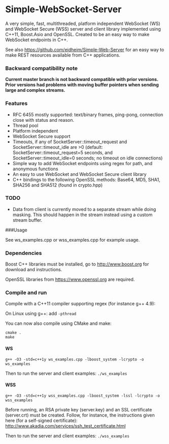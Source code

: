 Simple-WebSocket-Server
=================

A very simple, fast, multithreaded, platform independent WebSocket (WS) and WebSocket Secure (WSS) server and client library implemented using C++11, Boost.Asio and OpenSSL. Created to be an easy way to make WebSocket endpoints in C++.

See also https://github.com/eidheim/Simple-Web-Server for an easy way to make REST resources available from C++ applications. 

### Backward compatibility note
**Current master branch is not backward compatible with prior versions. Prior versions had problems with moving buffer pointers when sending large and complex streams.**

### Features

* RFC 6455 mostly supported: text/binary frames, ping-pong, connection close with status and reason.
* Thread pool
* Platform independent
* WebSocket Secure support
* Timeouts, if any of SocketServer::timeout_request and SocketServer::timeout_idle are >0 (default: SocketServer::timeout_request=5 seconds, and SocketServer::timeout_idle=0 seconds; no timeout on idle connections)
* Simple way to add WebSocket endpoints using regex for path, and anonymous functions
* An easy to use WebSocket and WebSocket Secure client library
* C++ bindings to the following OpenSSL methods: Base64, MD5, SHA1, SHA256 and SHA512 (found in crypto.hpp)

### TODO
* Data from client is currently moved to a separate stream while doing masking. This should happen in the stream instead using a custom stream buffer.

###Usage

See ws_examples.cpp or wss_examples.cpp for example usage. 

### Dependencies

Boost C++ libraries must be installed, go to http://www.boost.org for download and instructions. 

OpenSSL libraries from https://www.openssl.org are required. 

### Compile and run

Compile with a C++11 compiler supporting regex (for instance g++ 4.9):

On Linux using g++: add `-pthread`

You can now also compile using CMake and make:

```
cmake .
make
```

#### WS

`g++ -O3 -std=c++1y ws_examples.cpp -lboost_system -lcrypto -o ws_examples`

Then to run the server and client examples: `./ws_examples`

#### WSS

`g++ -O3 -std=c++1y wss_examples.cpp -lboost_system -lssl -lcrypto -o wss_examples`

Before running, an RSA private key (server.key) and an SSL certificate (server.crt) must be created. Follow, for instance, the instructions given here (for a self-signed certificate): http://www.akadia.com/services/ssh_test_certificate.html

Then to run the server and client examples: `./wss_examples`

